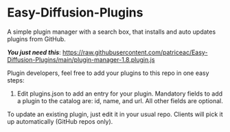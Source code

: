 # Easy-Diffusion-Plugins
A simple plugin manager with a search box, that installs and auto updates plugins from GitHub.

***You just need this***: https://raw.githubusercontent.com/patriceac/Easy-Diffusion-Plugins/main/plugin-manager-1.8.plugin.js

Plugin developers, feel free to add your plugins to this repo in one easy steps:
1. Edit plugins.json to add an entry for your plugin. Mandatory fields to add a plugin to the catalog are: id, name, and url. All other fields are optional.

To update an existing plugin, just edit it in your usual repo. Clients will pick it up automatically (GitHub repos only).
